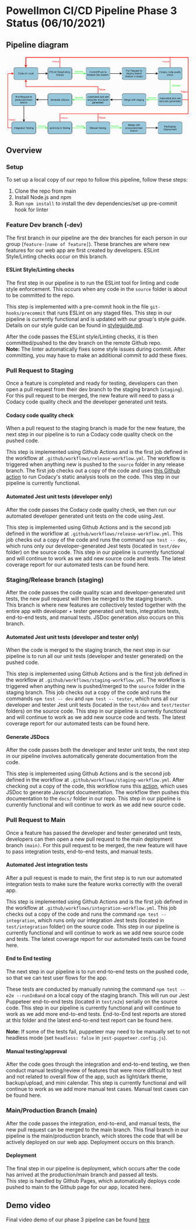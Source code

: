# Powellmon CI/CD Pipeline Phase 3 Status (06/10/2021)
## Pipeline diagram
![Pipeline diagram](phase3.drawio.png)

## Overview
### Setup
To set up a local copy of our repo to follow this pipeline, follow these steps:  
1. Clone the repo from main
2. Install Node.js and npm
3. Run `npm install` to install the dev dependencies/set up pre-commit hook for linter 
  
### Feature Dev branch (-dev)
The first branch in our pipeline are the dev branches for each person in our group (`feature-[name of feature]`). These branches are where new features for our web app are first created by developers. ESLint Style/Linting checks occur on this branch.  

#### ESLint Style/Linting checks 
The first step in our pipeline is to run the ESLint tool for linting and code style enforcement. This occurs when any code in the `source` folder is about to be committed to the repo. 

This step is implemented with a pre-commit hook in the file `git-hooks/precommit` that runs ESLint on any staged files. This step in our pipeline is currently functional and is updated with our group's style guide. Details on our style guide can be found in [styleguide.md](styleguide.md). 

After the code passes the ESLint style/Linting checks, it is then committed/pushed to the dev branch on the remote Github repo.  
**Note:** The linter automatically fixes some style issues during commit. After committing, you may have to make an additional commit to add these fixes.

### Pull Request to Staging
Once a feature is completed and ready for testing, developers can then open a pull request from their dev branch to the staging branch (`staging`). For this pull request to be merged, the new feature will need to pass a Codacy code quality check and the developer generated unit tests.

#### Codacy code quality check 
When a pull request to the staging branch is made for the new feature, the next step in our pipeline is to run a Codacy code quality check on the pushed code. 

This step is implemented using Github Actions and is the first job defined in the workflow at `.github/workflows/release-workflow.yml`. The workflow is triggered when anything new is pushed to the `source` folder in any release branch. The first job checks out a copy of the code and uses [this Github action](https://github.com/marketplace/actions/codacy-analysis-cli#analysis-with-default-settings) to run Codacy's static analysis tools on the code. This step in our pipeline is currently functional. 

#### Automated Jest unit tests (developer only)
After the code passes the Codacy code quality check, we then run our automated developer generated unit tests on the code using Jest. 

This step is implemented using Github Actions and is the second job defined in the workflow at `.github/workflows/release-workflow.yml`. This job checks out a copy of the code and runs the command `npm test -- dev`, which runs only our developer-generated Jest tests (located in `test/dev` folder) on the source code. This step in our pipeline is currently functional and will continue to work as we add new source code and tests. The latest coverage report for our automated tests can be found here.

### Staging/Release branch (staging)
After the code passes the code quality scan and developer-generated unit tests, the new pull request will then be merged to the staging branch.  
This branch is where new features are collectively tested together with the entire app with developer + tester generated unit tests, integration tests, end-to-end tests, and manual tests. JSDoc generation also occurs on this branch. 

#### Automated Jest unit tests (developer and tester only)
When the code is merged to the staging branch, the next step in our pipeline is to run all our unit tests (developer and tester generated) on the pushed code. 

This step is implemented using Github Actions and is the first job defined in the workflow at `.github/workflows/staging-workflow.yml`. The workflow is triggered when anything new is pushed/merged to the `source` folder in the staging branch. This job checks out a copy of the code and runs the commands `npm test -- dev` and `npm test -- tester`, which runs all our developer and tester Jest unit tests (located in the `test/dev` and `test/tester` folders) on the source code. This step in our pipeline is currently functional and will continue to work as we add new source code and tests. The latest coverage report for our automated tests can be found here.

#### Generate JSDocs 
After the code passes both the developer and tester unit tests, the next step in our pipeline involves automatically generate documentation from the code. 

This step is implemented using Github Actions and is the second job defined in the workflow at `.github/workflows/staging-workflow.yml`.  After checking out a copy of the code, this workflow runs this [action](https://github.com/marketplace/actions/jsdoc-action), which uses JSDoc to generate Javscript documentation. The workflow then pushes this documentation to the `docs/` folder in our repo. This step in our pipeline is currently functional and will continue to work as we add new source code. 

### Pull Request to Main
Once a feature has passed the developer and tester generated unit tests, developers can then open a new pull request to the main deployment branch `(main)`. For this pull request to be merged, the new feature will have to pass integration tests, end-to-end tests, and manual tests. 

#### Automated Jest integration tests
After a pull request is made to main, the first step is to run our automated integration tests to make sure the feature works correctly with the overall app.  

This step is implemented using Github Actions and is the first job defined in the workflow at `.github/workflows/integration-workflow.yml`. This job checks out a copy of the code and runs the command `npm test -- integration`, which runs only our integration Jest tests (located in `test/integration` folder) on the source code. This step in our pipeline is currently functional and will continue to work as we add new source code and tests. The latest coverage report for our automated tests can be found here.

#### End to End testing
The next step in our pipeline is to run end-to-end tests on the pushed code, so that we can test user flows for the app.  

These tests are conducted by manually running the command `npm test -- e2e --runInBand` on a local copy of the staging branch. This will run our Jest Puppeteer end-to-end tests (located in `test/e2e`) serially on the source code. This step in our pipeline is currently functional and will continue to work as we add more end-to-end tests. End-to-End test reports are stored at this folder and the latest end-to-end test report can be found here.  

**Note:** If some of the tests fail, puppeteer may need to be manually set to not headless mode (set `headless: false` in `jest-puppeteer.config.js`).

#### Manual testing/approval
After the code goes through the integration and end-to-end testing, we then conduct manual testing/review of features that were more difficult to test and not related to overall flow of the app, such as light/dark theme, backup/upload, and mini calendar. This step is currently functional and will continue to work as we add more manual test cases. Manual test cases can be found here.

### Main/Production Branch (main)
After the code passes the integration, end-to-end, and manual tests, the new pull request can be merged to the main branch. 
This final branch in our pipeline is the main/production branch, which stores the code that will be actively deployed on our web app. Deployment occurs on this branch. 

#### Deployment
The final step in our pipeline is deployment, which occurs after the code has arrived at the production/main branch and passed all tests.  
This step is handled by Github Pages, which automatically deploys code pushed to main to the Github page for our app, located here. 

## Demo video
Final video demo of our phase 3 pipeline can be found [here](https://www.youtube.com/watch?v=YNwufPw2_48)